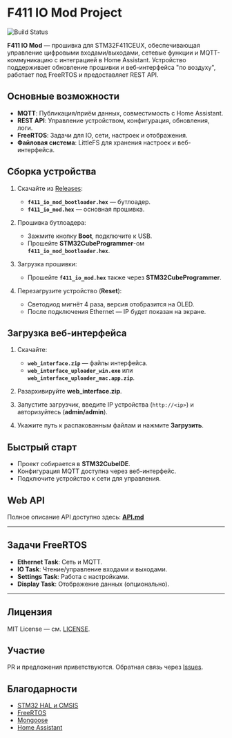 # F411 IO Mod Project

![Build Status](https://github.com/kshypachov/f411_io_mod/actions/workflows/c-cpp.yml/badge.svg)

**F411 IO Mod** — прошивка для STM32F411CEUX, обеспечивающая управление цифровыми входами/выходами, сетевые функции и MQTT-коммуникацию с интеграцией в Home Assistant. Устройство поддерживает обновление прошивки и веб-интерфейса "по воздуху", работает под FreeRTOS и предоставляет REST API.

## Основные возможности

- **MQTT**: Публикация/приём данных, совместимость с Home Assistant.
- **REST API**: Управление устройством, конфигурация, обновления, логи.
- **FreeRTOS**: Задачи для IO, сети, настроек и отображения.
- **Файловая система**: LittleFS для хранения настроек и веб-интерфейса.

## Сборка устройства

1. Скачайте из [Releases](https://github.com/kshypachov/f411_io_mod/releases):
   - **`f411_io_mod_bootloader.hex`** — бутлоадер.
   - **`f411_io_mod.hex`** — основная прошивка.

2. Прошивка бутлоадера:
   - Зажмите кнопку **Boot**, подключите к USB.
   - Прошейте **STM32CubeProgrammer**-ом **`f411_io_mod_bootloader.hex`**.

3. Загрузка прошивки:
   - Прошейте **`f411_io_mod.hex`** также через **STM32CubeProgrammer**.

4. Перезагрузите устройство (**Reset**):
   - Светодиод мигнёт 4 раза, версия отобразится на OLED.
   - После подключения Ethernet — IP будет показан на экране.

## Загрузка веб-интерфейса

1. Скачайте:
   - **`web_interface.zip`** — файлы интерфейса.
   - **`web_interface_uploader_win.exe`** или **`web_interface_uploader_mac.app.zip`**.

2. Разархивируйте **web_interface.zip**.

3. Запустите загрузчик, введите IP устройства (`http://<ip>`) и авторизуйтесь (**admin/admin**).

4. Укажите путь к распакованным файлам и нажмите **Загрузить**.

## Быстрый старт

- Проект собирается в **STM32CubeIDE**.
- Конфигурация MQTT доступна через веб-интерфейс.
- Подключите устройство к сети для управления.

## Web API

Полное описание API доступно здесь: **[API.md](API.md)**

---

## Задачи FreeRTOS

- **Ethernet Task**: Сеть и MQTT.
- **IO Task**: Чтение/управление входами и выходами.
- **Settings Task**: Работа с настройками.
- **Display Task**: Отображение данных (опционально).

---

## Лицензия

MIT License — см. [LICENSE](LICENSE).

## Участие

PR и предложения приветствуются. Обратная связь через [Issues](https://github.com/kshypachov/f411_io_mod/issues).

## Благодарности

- [STM32 HAL и CMSIS](https://www.st.com/)
- [FreeRTOS](https://www.freertos.org/)
- [Mongoose](https://www.cesanta.com/)
- [Home Assistant](https://www.home-assistant.io/)
